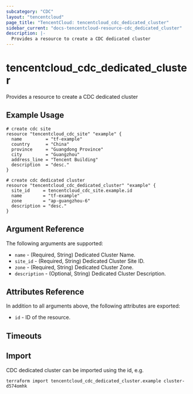 ```yaml
---
subcategory: "CDC"
layout: "tencentcloud"
page_title: "TencentCloud: tencentcloud_cdc_dedicated_cluster"
sidebar_current: "docs-tencentcloud-resource-cdc_dedicated_cluster"
description: |-
  Provides a resource to create a CDC dedicated cluster
---
```


# tencentcloud_cdc_dedicated_cluster

Provides a resource to create a CDC dedicated cluster

## Example Usage

```hcl
# create cdc site
resource "tencentcloud_cdc_site" "example" {
  name         = "tf-example"
  country      = "China"
  province     = "Guangdong Province"
  city         = "Guangzhou"
  address_line = "Tencent Building"
  description  = "desc."
}

# create cdc dedicated cluster
resource "tencentcloud_cdc_dedicated_cluster" "example" {
  site_id     = tencentcloud_cdc_site.example.id
  name        = "tf-example"
  zone        = "ap-guangzhou-6"
  description = "desc."
}
```

## Argument Reference

The following arguments are supported:

* `name` - (Required, String) Dedicated Cluster Name.
* `site_id` - (Required, String) Dedicated Cluster Site ID.
* `zone` - (Required, String) Dedicated Cluster Zone.
* `description` - (Optional, String) Dedicated Cluster Description.

## Attributes Reference

In addition to all arguments above, the following attributes are exported:

* `id` - ID of the resource.



## Timeouts

<no value>


## Import

CDC dedicated cluster can be imported using the id, e.g.

```
terraform import tencentcloud_cdc_dedicated_cluster.example cluster-d574omhk
```

